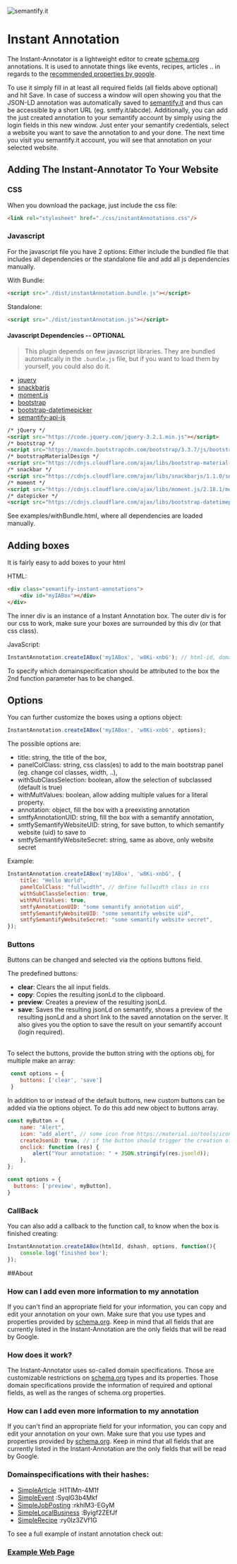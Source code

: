 ![semantify.it](https://semantify.it/images/logo.png)

# Instant Annotation

The Instant-Annotator is a lightweight editor to create [schema.org](schema.org) annotations. It is used to annotate things like events, recipes, articles .. in regards to the [recommended properties by google](https://developers.google.com/search/docs/guides/).

To use it simply fill in at least all required fields (all fields above optional) and hit Save. In case of success a window will open showing you that the JSON-LD annotation was automatically saved to [semantify.it](semantify.it) and thus can be accessible by a short URL (eg. smtfy.it/abcde).
Additionally, you can add the just created annotation to your semantify account by simply using the login fields in this new window. Just enter your semantify credentials, select a website you want to save the annotation to and your done. The next time you visit you semantify.it account, you will see that annotation on your selected website.

## Adding The Instant-Annotator To Your Website

### CSS

When you download the package, just include the css file:

```html
<link rel="stylesheet" href="./css/instantAnnotations.css"/>
```

### Javascript

For the javascript file you have 2 options: Either include the bundled file that includes all dependencies or
the standalone file and add all js dependencies manually.

With Bundle:
```html
<script src="./dist/instantAnnotation.bundle.js"></script>
```

Standalone:
```html
<script src="./dist/instantAnnotation.js"></script>
```


#### Javascript Dependencies -- OPTIONAL

>This plugin depends on few javascript libraries. They are bundled automatically in the `.bundle.js` file, but if you want to load them by yourself, you could also do it.
* [jquery](https://code.jquery.com/) 
* [snackbarjs](https://cdnjs.com/libraries/snackbarjs) 
* [moment.js](https://cdnjs.com/libraries/moment.js/) 
* [bootstrap](https://www.bootstrapcdn.com/) 
* [bootstrap-datetimepicker](https://cdnjs.com/libraries/bootstrap-datetimepicker) 
* [semantify-api-js](https://github.com/semantifyit/semantify-api-js) 


```html
/* jQuery */
<script src="https://code.jquery.com/jquery-3.2.1.min.js"></script>
/* bootstrap */
<script src="https://maxcdn.bootstrapcdn.com/bootstrap/3.3.7/js/bootstrap.min.js"></script>
/* bootstrapMaterialDesign */
<script src="https://cdnjs.cloudflare.com/ajax/libs/bootstrap-material-design/0.5.9/js/material.min.js"></script>
/* snackbar */
<script src="https://cdnjs.cloudflare.com/ajax/libs/snackbarjs/1.1.0/snackbar.min.js"></script>
/* moment */
<script src="https://cdnjs.cloudflare.com/ajax/libs/moment.js/2.18.1/moment.min.js"></script>
/* datepicker */
<script src="https://cdnjs.cloudflare.com/ajax/libs/bootstrap-datetimepicker/4.17.47/js/bootstrap-datetimepicker.min.js"></script>
```

See examples/withBundle.html, where all dependencies are loaded manually.

## Adding boxes

It is fairly easy to add boxes to your html

HTML: 
```html
<div class="semantify-instant-annotations">
    <div id="myIABox"></div>
</div>
```

The inner div is an instance of a Instant Annotation box.
The outer div is for our css to work, make sure your boxes are surrounded by this div (or that css class).

JavaScript:
```js
InstantAnnotation.createIABox('myIABox', 'w8Ki-xnbG'); // html-id, domainSpecification-hash
```

To specify which domainspecification should be attributed to the box the 2nd function parameter has to be changed.

## Options
You can further customize the boxes using a options object:

```js
InstantAnnotation.createIABox('myIABox', 'w8Ki-xnbG', options);
```

The possible options are:
- title: string, the title of the box,
- panelColClass: string, css class(es) to add to the main bootstrap panel (eg. change col classes, width, ..),
- withSubClassSelection: boolean, allow the selection of subclassed (default is true)
- withMultValues: boolean, allow adding multiple values for a literal property.
- annotation: object, fill the box with a preexisting annotation
- smtfyAnnotationUID: string, fill the box with a semantify annotation,
- smtfySemantifyWebsiteUID: string, for save button, to which semantify website (uid) to save to
- smtfySemantifyWebsiteSecret: string, same as above, only website secret

Example:
```js
InstantAnnotation.createIABox('myIABox', 'w8Ki-xnbG', {
    title: "Hello World",
    panelColClass: "fullwidth", // define fullwidth class in css
    withSubClassSelection: true,
    withMultValues: true,
    smtfyAnnotationUID: "some semantify annotation uid",
    smtfySemantifyWebsiteUID: "some semantify website uid",
    smtfySemantifyWebsiteSecret: "some semantify website secret",
});
```

### Buttons
Buttons can be changed and selected via the options buttons field.

The predefined buttons:
- **clear**: Clears the all input fields.
- **copy**: Copies the resulting jsonLd to the clipboard.
- **preview**: Creates a preview of the resulting jsonLd.
- **save**: Saves the resulting jsonLd on semantify, shows a preview of the resulting jsonLd and a short link to the saved annotation on the server. It also gives you the option to save the result on your semantify account (login required). <br /> <br />

To select the buttons, provide the button string with the options obj, for multiple make an array:

```js
 const options = {
    buttons: ['clear', 'save']
 }
```

In addition to or instead of the default buttons, new custom buttons can be added via the options object.
To do this add new object to buttons array.

```js
const myButton = {
    name: "Alert",
    icon: "add_alert", // some icon from https://material.io/tools/icons/?style=baseline
    createJsonLD: true, // if the button should trigger the creation of the annotation
    onclick: function (res) {
        alert("Your annotation: " + JSON.stringify(res.jsonld));
    },
};

const options = {
  buttons: ['preview', myButton],
}
```

### CallBack
You can also add a callback to the function call, to know when the box is finished creating:
```js
InstantAnnotation.createIABox(htmlId, dshash, options, function(){
    console.log('finished box');
});
```

##About

### How can I add even more information to my annotation

If you can't find an appropriate field for your information, you can copy and edit your annotation on your own. Make sure that you use types and properties provided by [schema.org](schema.org). Keep in mind that all fields that are currently listed in the Instant-Annotation are the only fields that will be read by Google.

### How does it work?

The Instant-Annotator uses so-called domain specifications. Those are customizable restrictions on [schema.org](schema.org) types and its properties. Those domain specifications provide the information of required and optional fields, as well as the ranges of schema.org properties.

### How can I add even more information to my annotation

If you can't find an appropriate field for your information, you can copy and edit your annotation on your own. Make sure that you use types and properties provided by [schema.org](schema.org). Keep in mind that all fields that are currently listed in the Instant-Annotation are the only fields that will be read by Google.


### Domainspecifications with their hashes:
- [SimpleArticle](https://developers.google.com/search/docs/data-types/articles)
:H1TlMn-4M1f
- [SimpleEvent](https://developers.google.com/search/docs/data-types/events)
:SyqlG3b4Mkf
- [SimpleJobPosting](https://developers.google.com/search/docs/data-types/job-postings)
:rkhlM3-EGyM
- [SimpleLocalBusiness](https://developers.google.com/search/docs/data-types/local-businesses)
:Byigf2ZEfJf
- [SimpleRecipe](https://developers.google.com/search/docs/data-types/recipes)
:ry0lz3ZVf1G


To see a full example of instant annotation check out:

### [Example Web Page](https://semantifyit.github.io/ia)
